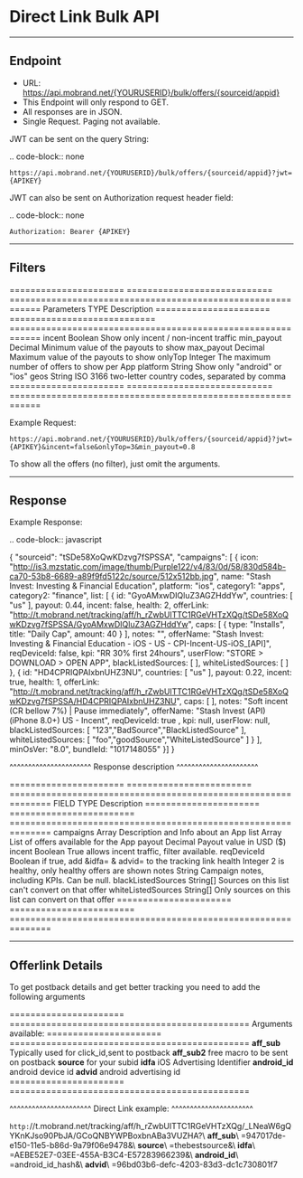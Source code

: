 # Direct Link Bulk API

-----------
 Endpoint
-----------
 * URL: https://api.mobrand.net/{YOURUSERID}/bulk/offers/{sourceid/appid}
 * This Endpoint will only respond to GET.
 * All responses are in JSON.
 * Single Request. Paging not available.

JWT can be sent on the query String:

  .. code-block:: none

    https://api.mobrand.net/{YOURUSERID}/bulk/offers/{sourceid/appid}?jwt={APIKEY}

JWT can also be sent on Authorization request header field:

  .. code-block:: none

    Authorization: Bearer {APIKEY}


---------
 Filters
---------

======================  ============================  ============================================================
 Parameters                      TYPE                            Description
======================  ============================  ============================================================
 incent                         Boolean                   Show only incent / non-incent traffic
 min_payout                     Decimal                   Minimum value of the payouts to show
 max_payout                     Decimal                   Maximum value of the payouts to show
 onlyTop                        Integer                   The maximum number of offers to show per App
 platform                       String                    Show only "android" or "ios"
 geos                           String                    ISO 3166 two-letter country codes, separated by comma
======================  ============================  ============================================================


 Example Request:

``https://api.mobrand.net/{YOURUSERID}/bulk/offers/{sourceid/appid}?jwt={APIKEY}&incent=false&onlyTop=3&min_payout=0.8``

To show all the offers (no filter), just omit the arguments.

------------
 Response
------------

Example Response:

.. code-block:: javascript

  {
    "sourceid": "tSDe58XoQwKDzvg7fSPSSA",
    "campaigns": [
        {
          icon: "http://is3.mzstatic.com/image/thumb/Purple122/v4/83/0d/58/830d584b-ca70-53b8-6689-a89f9fd5122c/source/512x512bb.jpg",
          name: "Stash Invest: Investing & Financial Education",
          platform: "ios",
          category1: "apps",
          category2: "finance",
          list: [
              {
                id: "GyoAMxwDIQluZ3AGZHddYw",
                countries: [
                  "us"
                ],
                payout: 0.44,
                incent: false,
                health: 2,
                offerLink: "http://t.mobrand.net/tracking/aff/h_rZwbUlTTC1RGeVHTzXQg/tSDe58XoQwKDzvg7fSPSSA/GyoAMxwDIQluZ3AGZHddYw",
                caps: [
                  {
                    type: "Installs",
                    title: "Daily Cap",
                    amount: 40
                  }
                ],
                notes: "",
                offerName: "Stash Invest: Investing & Financial Education - iOS - US - CPI-Incent-US-iOS_[API]",
                reqDeviceId: false,
                kpi: "RR 30% first 24hours",
                userFlow: "STORE > DOWNLOAD > OPEN APP",
                blackListedSources: [ ],
                whiteListedSources: [ ]
              },
              {
                id: "HD4CPRIQPAIxbnUHZ3NU",
                countries: [
                  "us"
                ],
                payout: 0.22,
                incent: true,
                health: 1,
                offerLink: "http://t.mobrand.net/tracking/aff/h_rZwbUlTTC1RGeVHTzXQg/tSDe58XoQwKDzvg7fSPSSA/HD4CPRIQPAIxbnUHZ3NU",
                caps: [ ],
                notes: "Soft incent (CR bellow 7%) | Pause immediately",
                offerName: "Stash Invest (API) (iPhone 8.0+) US - Incent",
                reqDeviceId: true ,
                kpi: null,
                userFlow: null,
                blackListedSources: [ "123","BadSource","BlackListedSource" ],
                whiteListedSources: [ "foo","goodSource","WhiteListedSource" ]
              }
          ],
          minOsVer: "8.0",
          bundleId: "1017148055"
        }]
  }


^^^^^^^^^^^^^^^^^^^^^^
 Response description
^^^^^^^^^^^^^^^^^^^^^^

======================  ========================  ==============================================================
 FIELD                      TYPE                            Description
======================  ========================  ==============================================================
 campaigns                      Array                      Description and Info about an App
 list                           Array                     List of offers available for the App
 payout                         Decimal                      Payout value in USD ($)
 incent                         Boolean                   True allows incent traffic, filter available.
 reqDeviceId                    Boolean                   if true, add &idfa= & advid= to the tracking link
 health                         Integer                     2 is healthy, only healthy offers are shown
 notes                          String                   Campaign notes, including KPIs. Can be null.
 blackListedSources             String[]             Sources on this list can't convert on that offer
 whiteListedSources             String[]             Only sources on this list can convert on that offer
======================  ========================  ==============================================================


------------------
 Offerlink Details
------------------

To get postback details and get better tracking you need to add the following arguments

======================  ==============================================
 Arguments available:
======================  ==============================================
 **aff_sub**             Typically used for click_id,sent to postback
 **aff_sub2**            free macro to be sent on postback
 **source**              for your subid
 **idfa**                iOS Advertising Identifier
 **android_id**          android device id
 **advid**               android advertising id
======================  ==============================================

^^^^^^^^^^^^^^^^^^^^^^
 Direct Link example:
^^^^^^^^^^^^^^^^^^^^^^

``http:``//t.mobrand.net/tracking/aff/h_rZwbUlTTC1RGeVHTzXQg/_LNeaW6gQYKnKJso90PbJA/GCoQNBYWPBoxbnABa3VUZHA?\ **aff_sub**\ =947017de-e150-11e5-b86d-9a79f06e9478&\ **source**\ =thebestsource&\ **idfa**\ =AEBE52E7-03EE-455A-B3C4-E57283966239&\ **android_id**\ =android_id_hash&\ **advid**\ =96bd03b6-defc-4203-83d3-dc1c730801f7
